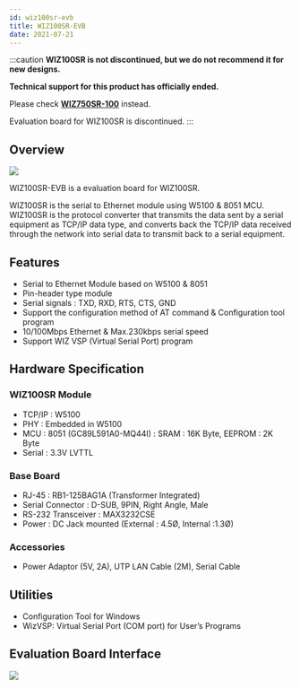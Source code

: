 ```yaml
---
id: wiz100sr-evb
title: WIZ100SR-EVB
date: 2021-07-21
---
```


:::caution
**WIZ100SR is not discontinued, but we do not recommend it for new designs.**

**Technical support for this product has officially ended.**

Please check **[WIZ750SR-100](./../WIZ750SR-1xx-Series/WIZ750SR-100/WIZ750SR-100.md)** instead.

Evaluation board for WIZ100SR is discontinued.
:::

## Overview

![](/img/products/wiz100sr/ShopDtl_1075_201501081554051.jpg)

WIZ100SR-EVB is a evaluation board for WIZ100SR.

WIZ100SR is the serial to Ethernet module using W5100 & 8051 MCU.  WIZ100SR is the protocol converter that transmits the data sent by a serial equipment as TCP/IP data type, and converts back the TCP/IP data received through the network into serial data to transmit back to a serial equipment.

## Features

- Serial to Ethernet Module based on W5100 & 8051
- Pin-header type module
- Serial signals : TXD, RXD, RTS, CTS, GND
- Support the configuration method of AT command & Configuration tool program
- 10/100Mbps Ethernet & Max.230kbps serial speed
- Support WIZ VSP (Virtual Serial Port) program

## Hardware Specification

### WIZ100SR Module

- TCP/IP : W5100
- PHY : Embedded in W5100
- MCU : 8051 (GC89L591A0-MQ44I) : SRAM : 16K Byte, EEPROM : 2K Byte
- Serial : 3.3V LVTTL

### Base Board

- RJ-45 : RB1-125BAG1A (Transformer Integrated)
- Serial Connector : D-SUB, 9PIN, Right Angle, Male
- RS-232 Transceiver : MAX3232CSE
- Power : DC Jack mounted (External : 4.5Ø, Internal :1.3Ø)

### Accessories

- Power Adaptor (5V, 2A), UTP LAN Cable (2M), Serial Cable

## Utilities

- Configuration Tool for Windows
- WizVSP: Virtual Serial Port (COM port) for User’s Programs

## Evaluation Board Interface

![](/img/products/wiz100sr/140626_73500_new.jpg)